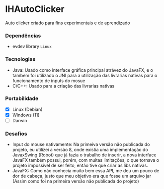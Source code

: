 # IHAutoClicker
Auto clicker criado para fins experimentais e de aprendizado

### Dependências
+ evdev library `Linux`

### Tecnologias
- Java: Usado como interface gráfica principal atrávez do JavaFX, e o tambem foi utilizado o JNI para a utilização das livrarias nativas para o funcionamento de inputs do mosue
- C/C++: Usado para a criação das livrarias nativas

### Portabilidade
- [x] Linux (Debian)
- [x] Windows (11)
- [ ] Darwin

### Desafios
- Input do mouse nativamente: Na primeiva versão não publicada do projeto, eu utilizei a versão 8, onde existia uma implementação do JavaxSwing (Robot) que já fazia o trabalho de inserir, a nova interface JavaFX também possui, porém, com muitas limitações, o que tornava o projeto impossível de ser feito, então tive que criar as libs nativas.
- JavaFX: Como não conhecia muito bem essa API, me deu um pouco de dor de cabeça, justo que meu objetivo era que fosse um arquivo jar (Assim como foi na primeira versão não publicada do projeto)
